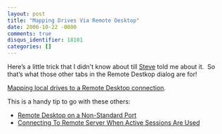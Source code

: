 ```yaml
---
layout: post
title: "Mapping Drives Via Remote Desktop"
date: 2006-10-22 -0800
comments: true
disqus_identifier: 18101
categories: []
---
```

Here’s a little trick that I didn't know about till
[Steve](http://stevenharman.net/blog/ "Steve's Blog") told me about it. 
So that’s what those other tabs in the Remote Destkop dialog are for!

[Mapping local drives to a Remote Desktop
connection](http://stevenharman.net/blog/archive/2006/10/22/Mapping_Drives_via_Remote_Desktop.aspx "Mapping drives via Remote Desktop").

This is a handy tip to go with these others:

-   [Remote Desktop on a Non-Standard
    Port](http://haacked.com/archive/2006/10/17/Remote_Desktop_On_A_NonStandard_Port.aspx "Using alternate ports")
-   [Connecting To Remote Server When Active Sessions Are
    Used](http://haacked.com/archive/2005/10/13/Remote_Desktop_To_Console_Session.aspx "How to remote into the console")


